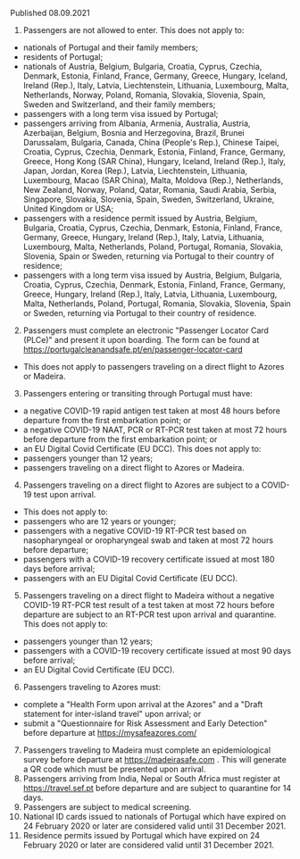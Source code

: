 Published 08.09.2021
1. Passengers are not allowed to enter.
This does not apply to:
- nationals of Portugal and their family members;
- residents of Portugal;
- nationals of Austria, Belgium, Bulgaria, Croatia, Cyprus, Czechia, Denmark, Estonia, Finland, France, Germany, Greece, Hungary, Iceland, Ireland (Rep.), Italy, Latvia, Liechtenstein, Lithuania, Luxembourg, Malta, Netherlands, Norway, Poland, Romania, Slovakia, Slovenia, Spain, Sweden and Switzerland, and their family members;
- passengers with a long term visa issued by Portugal;
- passengers arriving from Albania, Armenia, Australia, Austria, Azerbaijan, Belgium, Bosnia and Herzegovina, Brazil, Brunei Darussalam, Bulgaria, Canada, China (People's Rep.), Chinese Taipei, Croatia, Cyprus, Czechia, Denmark, Estonia, Finland, France, Germany, Greece, Hong Kong (SAR China), Hungary, Iceland, Ireland (Rep.), Italy, Japan, Jordan, Korea (Rep.), Latvia, Liechtenstein, Lithuania, Luxembourg, Macao (SAR China), Malta, Moldova (Rep.), Netherlands, New Zealand, Norway, Poland, Qatar, Romania, Saudi Arabia, Serbia, Singapore, Slovakia, Slovenia, Spain, Sweden, Switzerland, Ukraine, United Kingdom or USA;
- passengers with a residence permit issued by Austria, Belgium, Bulgaria, Croatia, Cyprus, Czechia, Denmark, Estonia, Finland, France, Germany, Greece, Hungary, Ireland (Rep.), Italy, Latvia, Lithuania, Luxembourg, Malta, Netherlands, Poland, Portugal, Romania, Slovakia, Slovenia, Spain or Sweden, returning via Portugal to their country of residence;
- passengers with a long term visa issued by Austria, Belgium, Bulgaria, Croatia, Cyprus, Czechia, Denmark, Estonia, Finland, France, Germany, Greece, Hungary, Ireland (Rep.), Italy, Latvia, Lithuania, Luxembourg, Malta, Netherlands, Poland, Portugal, Romania, Slovakia, Slovenia, Spain or Sweden, returning via Portugal to their country of residence.
2. Passengers must complete an electronic "Passenger Locator Card (PLCe)" and present it upon boarding. The form can be found at <a href="https://portugalcleanandsafe.pt/en/passenger-locator-card">https://portugalcleanandsafe.pt/en/passenger-locator-card</a>
- This does not apply to passengers traveling on a direct flight to Azores or Madeira.
3. Passengers entering or transiting through Portugal must have:
- a negative COVID-19 rapid antigen test taken at most 48 hours before departure from the first embarkation point; or
- a negative COVID-19 NAAT, PCR or RT-PCR test taken at most 72 hours before departure from the first embarkation point; or
- an EU Digital Covid Certificate (EU DCC).
This does not apply to:
- passengers younger than 12 years;
- passengers traveling on a direct flight to Azores or Madeira.
4. Passengers traveling on a direct flight to Azores are subject to a COVID-19 test upon arrival.
- This does not apply to:
- passengers who are 12 years or younger;
- passengers with a negative COVID-19 RT-PCR test based on nasopharyngeal or oropharyngeal swab and taken at most 72 hours before departure;
- passengers with a COVID-19 recovery certificate issued at most 180 days before arrival;
- passengers with an EU Digital Covid Certificate (EU DCC).
5. Passengers traveling on a direct flight to Madeira without a negative COVID-19 RT-PCR test result of a test taken at most 72 hours before departure are subject to an RT-PCR test upon arrival and quarantine.
This does not apply to:
- passengers younger than 12 years;
- passengers with a COVID-19 recovery certificate issued at most 90 days before arrival;
- an EU Digital Covid Certificate (EU DCC).
6. Passengers traveling to Azores must:
- complete a "Health Form upon arrival at the Azores" and a "Draft statement for inter-island travel" upon arrival; or
- submit a "Questionnaire for Risk Assessment and Early Detection" before departure at <a href="https://mysafeazores.com/">https://mysafeazores.com/</a>
7. Passengers traveling to Madeira must complete an epidemiological survey before departure at <a href="https://madeirasafe.com/">https://madeirasafe.com</a> . This will generate a QR code which must be presented upon arrival.
8. Passengers arriving from India, Nepal or South Africa must register at <a href="https://travel.sef.pt/">https://travel.sef.pt</a> before departure and are subject to quarantine for 14 days.
9. Passengers are subject to medical screening.
10. National ID cards issued to nationals of Portugal which have expired on 24 February 2020 or later are considered valid until 31 December 2021.
11. Residence permits issued by Portugal which have expired on 24 February 2020 or later are considered valid until 31 December 2021.